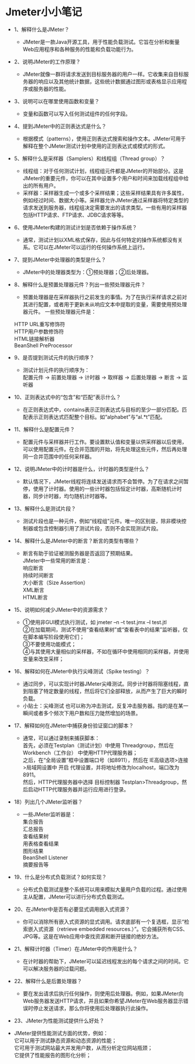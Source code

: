 # Jmeter小小笔记 # 

- 1、解释什么是JMeter？
  - JMeter是一款Java开源工具，用于性能负载测试。它旨在分析和衡量Web应用程序和各种服务的性能和负载功能行为。

- 2、说明JMeter的工作原理？
  - JMeter就像一群将请求发送到目标服务器的用户一样。它收集来自目标服务器的响应以及其他统计数据，这些统计数据通过图形或表格显示应用程序或服务器的性能。

- 3、说明可以在哪里使用函数和变量？
  - 变量和函数可以写入任何测试组件的任何字段。

- 4、提到JMeter中的正则表达式是什么？
  - 根据模式（patterns），使用正则表达式搜索和操作文本。JMeter可用于解释在整个JMeter测试计划中使用的正则表达式或模式的形式。

- 5、解释什么是采样器（Samplers）和线程组（Thread group）？
  - 线程组：对于任何测试计划，线程组元件都是JMeter的开始部分。这是JMeter的重要元件，你可以在其中设置多个用户和时间来加载线程组中给出的所有用户。
  - 采样器：采样器生成一个或多个采样结果；这些采样结果具有许多属性，例如经过时间、数据大小等。采样器允许JMeter通过采样器将特定类型的请求发送到服务器，线程组决定需要发出的请求类型。一些有用的采样器包括HTTP请求、FTP请求、JDBC请求等等。

- 6、使用JMeter构建的测试计划是否依赖于操作系统？
  - 通常，测试计划以XML格式保存，因此与任何特定的操作系统都没有关系。它可以在JMeter可以运行的任何操作系统上运行。

- 7、提到JMeter中处理器的类型是什么？
  - JMeter中的处理器类型为：①预处理器；②后处理器。

- 8、解释什么是预置处理器元件？列出一些预处理器元件？
  - 预置处理器是在采样器执行之前发生的事情。为了在执行采样请求之前对其进行配置，或者用于更新未从响应文本中提取的变量，需要使用预处理器元件。
  一些预处理器元件是：

  HTTP URL重写修饰符\
  HTTP用户参数修饰符\
  HTML链接解析器\
  BeanShell PreProcessor
- 9、是否提到测试元件的执行顺序？
  - 测试计划元件的执行顺序为：\
  配置元件 -> 前置处理器 -> 计时器 -> 取样器 -> 后置处理器 -> 断言 -> 监听器

- 10、正则表达式中的“包含”和“匹配”表示什么？
  - 在正则表达式中，contains表示正则表达式与目标的至少一部分匹配。匹配表示正则表达式匹配整个目标。如“alphabet”与“al.*t”匹配。

- 11、解释什么是配置元件？
  - 配置元件与采样器并行工作。要设置默认值和变量以供采样器以后使用，可以使用配置元件。在合并范围的开始，将先处理这些元件，然后再处理同一合并范围中的任何采样器。

- 12、说明JMeter中的计时器是什么，计时器的类型是什么？
  - 默认情况下，JMeter线程将连续发送请求而不会暂停。为了在请求之间暂停，使用了计时器。使用的一些计时器包括恒定计时器，高斯随机计时器，同步计时器，均匀随机计时器等。

- 13、解释什么是测试片段？
  - 测试片段也是一种元件，例如“线程组”元件。唯一的区别是，除非模块控制器或包含控制器引用了测试片段，否则不会实现测试片段。
- 14、解释什么是JMeter中的断言？断言的类型有哪些？
  - 断言有助于验证被测服务器是否返回了预期结果。\
  JMeter中一些常用的断言是：\
  响应断言\
  持续时间断言\
  大小断言（Size Assertion）\
  XML断言\
  HTML断言
- 15、说明如何减少JMeter中的资源需求？
  - ①使用非GUI模式执行测试，如 jmeter –n –t test.jmx –l test.jtl\
   ②在加载期间，测试不使用“查看结果树”或“查看表中的结果”监听器，仅在脚本编写阶段使用它们；\
   ③不要使用功能模式；\
  ④与其使用大量相似的采样器，不如在循环中使用相同的采样器，并使用变量来改变采样；

- 16、解释如何在JMeter中执行尖峰测试（Spike testing）？
  - 通过同步，可以实现计时器JMeter尖峰测试。同步计时器将阻塞线程，直到阻塞了特定数量的线程，然后将它们全部释放，从而产生了巨大的瞬时负载。
  - 小贴士：尖峰测试 也可以称为冲击测试，反复冲击服务器。指的是在某一瞬间或者多个频次下用户数和压力陡然增加的场景。

- 17、解释如何在JMeter中捕获身份验证窗口的脚本？
  - 通常，可以通过录制来捕获脚本：\
  首先，必须在Testplan（测试计划）中使用 Threadgroup，然后在 Workbench（工作台） 中使用HTTP代理服务器；\
  之后，在“全局设置”框中设置端口号（如8911），然后在 IE高级选项>连接>局域网设置中 开启 代理设置，并将地址修改为localhost，端口改为8911。\
  然后，HTTP代理服务器中选择 目标控制器 Testplan>Threadgroup，然后启动HTTP代理服务器并运行应用进行登录。

- 18）列出几个JMeter监听器？
  - 一些JMeter监听器是：\
  集合报告\
  汇总报告\
  查看结果树\
  用表格查看结果\
  图形结果\
  BeanShell Listener\
  摘要报告等
- 19、什么是分布式负载测试？如何实现？
  - 分布式负载测试是整个系统可以用来模拟大量用户负载的过程。通过使用主从配置，JMeter可以进行分布式负载测试。

- 20、在JMeter中是否有必要显式调用嵌入式资源？
  - 你可以消除所有嵌入式资源的显式调用。请求底部有一个复选框，显示“检索嵌入式资源（retrieve embedded resources.）”。它会捕获所有CSS、JPG等。这是在Web应用中查找资源和断开链接的绝妙方法。

- 21、解释计时器（Timer）在JMeter中的作用是什么？
  - 在计时器的帮助下，JMeter可以延迟线程发出的每个请求之间的时间。它可以解决服务器的过载问题。

- 22、解释什么是后置处理器？
  - 要在发出请求后执行任何操作，则使用后处理器。例如，如果JMeter向Web服务器发送HTTP请求，并且如果你希望JMeter在Web服务器显示错误时停止发送请求，那么你将使用后处理器执行此操作。

- 23、JMeter为性能测试提供什么好处？
 - JMeter提供性能测试方面的优势，例如：\
  它可以用于测试静态资源和动态资源的性能；\
  它可用于测试网站最大并发用户数，从而分析定位网站瓶颈；\
  它提供了性能报告的图形化分析；